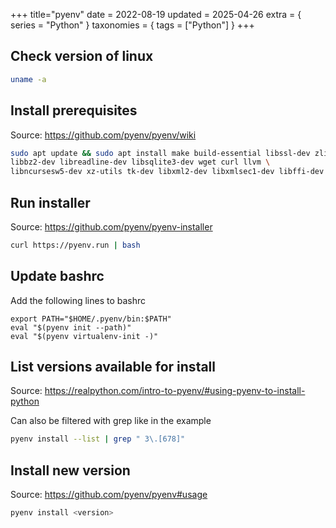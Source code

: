 +++
title="pyenv"
date = 2022-08-19
updated = 2025-04-26
extra = { series = "Python" }
taxonomies = { tags = ["Python"] }
+++

## Check version of linux

```sh
uname -a
```

## Install prerequisites

Source: <https://github.com/pyenv/pyenv/wiki>

```sh
sudo apt update && sudo apt install make build-essential libssl-dev zlib1g-dev \
libbz2-dev libreadline-dev libsqlite3-dev wget curl llvm \
libncursesw5-dev xz-utils tk-dev libxml2-dev libxmlsec1-dev libffi-dev liblzma-dev
```

## Run installer

Source: <https://github.com/pyenv/pyenv-installer>

```sh
curl https://pyenv.run | bash
```

## Update bashrc

Add the following lines to bashrc

```
export PATH="$HOME/.pyenv/bin:$PATH"
eval "$(pyenv init --path)"
eval "$(pyenv virtualenv-init -)"
```

## List versions available for install

Source: <https://realpython.com/intro-to-pyenv/#using-pyenv-to-install-python>

Can also be filtered with grep like in the example

```sh
pyenv install --list | grep " 3\.[678]"
```

## Install new version

Source: <https://github.com/pyenv/pyenv#usage>

```sh
pyenv install <version>
```
